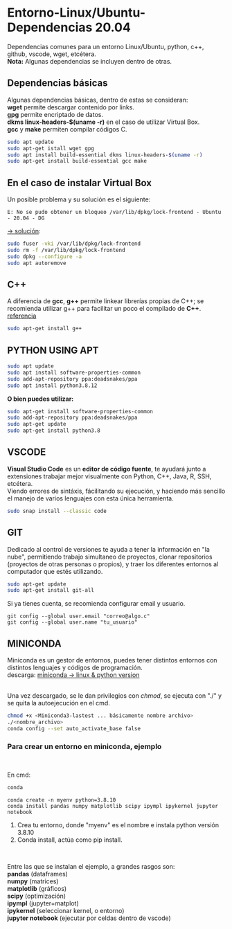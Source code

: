 <h1> Entorno-Linux/Ubuntu-Dependencias <b>20.04</b></h1>
<p>Dependencias comunes para un entorno Linux/Ubuntu, python, c++, github, vscode, wget, etcétera.<br>
<b>Nota:</b> Algunas dependencias se incluyen dentro de otras.</p>

<h2>Dependencias básicas</h2>
<p>Algunas dependencias básicas, dentro de estas se consideran:<br>
<b>wget</b> permite descargar contenido por links.<br>
<b>gpg</b> permite encriptado de datos.<br>
<b>dkms linux-headers-$(uname -r)</b> en el caso de utilizar Virtual Box.<br>
<b>gcc</b> y <b> make</b> permiten compilar códigos C.<br>
</p>

```bash
sudo apt update
sudo apt-get istall wget gpg
sudo apt install build-essential dkms linux-headers-$(uname -r)
sudo apt-get install build-essential gcc make
```

<h2>En el caso de instalar Virtual Box</h2>
<p>Un posible problema y su solución es el siguiente:</p>

```red
E: No se pudo obtener un bloqueo /var/lib/dpkg/lock-frontend - Ubuntu - 20.04 - DG
```
<a href="https://www.youtube.com/watch?v=NghoUNk2QVQ&ab_channel=DavidGuevara">->  solución</a>:

```bash
sudo fuser -vki /var/lib/dpkg/lock-frontend
sudo rm -f /var/lib/dpkg/lock-frontend
sudo dpkg --configure -a
sudo apt autoremove
```

<h2>C++</h2>
<p>A diferencia de <b>gcc</b>, <b>g++</b> permite linkear librerías propias de C++; se recomienda utilizar g++ para facilitar un poco el compilado de <b>C++</b>.<br>
<a href="https://stackoverflow.com/questions/172587/what-is-the-difference-between-g-and-gcc">referencia</a></p>

```bash
sudo apt-get install g++
```

<h2>PYTHON USING APT</h2>
<p></p>

```bash
sudo apt update
sudo apt install software-properties-common
sudo add-apt-repository ppa:deadsnakes/ppa
sudo apt install python3.8.12
```
<p><b>O bien puedes utilizar:</b></p>

```bash
sudo apt-get install software-properties-common
sudo add-apt-repository ppa:deadsnakes/ppa
sudo apt-get update
sudo apt-get install python3.8
```

<h2>VSCODE</h2>
<p><b>Visual Studio Code</b> es un <b>editor de código fuente</b>, te ayudará junto a extensiones trabajar mejor visualmente con Python, C++, Java, R, SSH, etcétera.<br>
Viendo errores de sintáxis, fácilitando su ejecución, y haciendo más sencillo el manejo de varios lenguajes con esta única herramienta.</p>

```bash
sudo snap install --classic code
```

<h2>GIT</h2>
<p>Dedicado al control de versiones te ayuda a tener la información en "la nube", permitiendo trabajo simultaneo de proyectos, clonar repositorios (proyectos de otras personas o propios), y traer los diferentes entornos al computador que estés utilizando.</p>

```bash
sudo apt-get update
sudo apt-get install git-all
```
<p>Si ya tienes cuenta, se recomienda configurar email y usuario.</p>

```git
git config --global user.email "correo@algo.c"
git config --global user.name "tu_usuario"
```

<h2>MINICONDA</h2>
<p>Miniconda es un gestor de entornos, puedes tener distintos entornos con distintos lenguajes y códigos de programación.<br>
descarga: <a href="https://docs.conda.io/en/latest/miniconda.html">miniconda -> linux & python version</a><br><br>

Una vez descargado, se le dan privilegios con <i>chmod</i>, se ejecuta con "./" y se quita la autoejecución en el cmd.</p>

```bash
chmod +x <Miniconda3-lastest ... básicamente nombre archivo>
./<nombre_archivo>
conda config --set auto_activate_base false
```

<h3>Para crear un entorno en miniconda, ejemplo</h3>
<br>
<p>En cmd:</p>

```bash
conda
```

```
conda create -n myenv python=3.8.10
conda install pandas numpy matplotlib scipy ipympl ipykernel jupyter notebook
```

<ol>
<li>Crea tu entorno, donde "myenv" es el nombre e instala python versión 3.8.10</li>
<li>Conda install, actúa como pip install.</li>
</ol><br>

<p>Entre las que se instalan el ejemplo, a grandes rasgos son:<br>
<b>pandas</b> (dataframes)<br>
<b>numpy</b> (matrices)<br>
<b>matplotlib</b> (gráficos)<br>
<b>scipy</b> (optimización)<br>
<b>ipympl</b> (jupyter+matplot)<br>
<b>ipykernel</b> (seleccionar kernel, o entorno)<br>
<b>jupyter notebook</b> (ejecutar por celdas dentro de vscode)</p>
